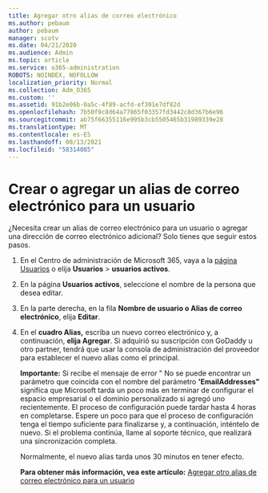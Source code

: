 ```yaml
---
title: Agregar otro alias de correo electrónico
ms.author: pebaum
author: pebaum
manager: scotv
ms.date: 04/21/2020
ms.audience: Admin
ms.topic: article
ms.service: o365-administration
ROBOTS: NOINDEX, NOFOLLOW
localization_priority: Normal
ms.collection: Adm_O365
ms.custom: ''
ms.assetid: 91b2e06b-0a5c-4f89-acfd-ef301e7df82d
ms.openlocfilehash: 7b50f9c8d64a77865f03357fd3442c8d367b6e96
ms.sourcegitcommit: ab75f66355116e995b3cb5505465b31989339e28
ms.translationtype: MT
ms.contentlocale: es-ES
ms.lasthandoff: 08/13/2021
ms.locfileid: "58314085"
---
```

# <a name="create-or-add-an-email-alias-for-a-user"></a>Crear o agregar un alias de correo electrónico para un usuario

¿Necesita crear un alias de correo electrónico para un usuario o agregar una dirección de correo electrónico adicional? Solo tienes que seguir estos pasos.
  
1. En el Centro de administración de Microsoft 365, vaya a la [página Usuarios](https://go.microsoft.com/fwlink/p/?linkid=834822) o elija **Usuarios**  >  **usuarios activos**.
    
2. En la página **Usuarios activos**, seleccione el nombre de la persona que desea editar. 
    
3. En la parte derecha, en la fila **Nombre de usuario o Alias de correo electrónico**, elija **Editar**.
    
4. En el **cuadro Alias,** escriba un nuevo correo electrónico y, a continuación, **elija Agregar**. Si adquirió su suscripción con GoDaddy u otro partner, tendrá que usar la consola de administración del proveedor para establecer el nuevo alias como el principal. 
    
    **Importante:** Si recibe el mensaje de error " No se puede encontrar un parámetro que coincida con el nombre del parámetro **'EmailAddresses"** significa que Microsoft tarda un poco más en terminar de configurar el espacio empresarial o el dominio personalizado si agregó uno recientemente. El proceso de configuración puede tardar hasta 4 horas en completarse. Espere un poco para que el proceso de configuración tenga el tiempo suficiente para finalizarse y, a continuación, inténtelo de nuevo. Si el problema continúa, llame al soporte técnico, que realizará una sincronización completa.
    
    Normalmente, el nuevo alias tarda unos 30 minutos en tener efecto.
    
    **Para obtener más información, vea este artículo:** [Agregar otro alias de correo electrónico para un usuario](https://docs.microsoft.com/microsoft-365/admin/email/add-another-email-alias-for-a-user)
    

